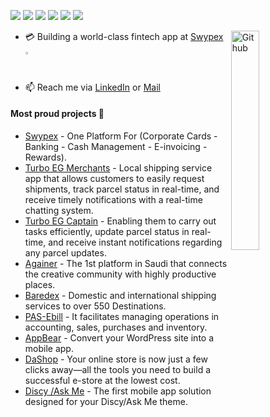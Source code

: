 ![](https://img.shields.io/badge/Mobile-Engineer-purple)  ![](https://img.shields.io/badge/Flutter-Expert-informational) ![](https://img.shields.io/badge/Dart-Lover-6B9CB0) ![](https://img.shields.io/badge/Java-Enthusiast-yellow) ![](https://img.shields.io/badge/Exp-4+yrs-red) ![](https://img.shields.io/badge/DSC-Creator-green)

<img width="30%" align="right" alt="Github" src="https://raw.githubusercontent.com/onimur/.github/master/.resources/git-header.svg" />

- 💳 Building a world-class fintech app at [Swypex](https://www.swypex.com) <img width="1.2%" alt="Swypex Logo" src="https://avatars.githubusercontent.com/u/101147763?s=200&v=4" />
- 📫 Reach me via [LinkedIn](https://linkedin.com/in/mostafa-mo-soliman/) or [Mail](mailto:mostafamoma.moma@gmail.com)

#### Most proud projects 🚀

- [Swypex](https://apps.apple.com/app/swypex/id6449683189) - One Platform For (Corporate Cards - Banking - Cash Management - E-invoicing - Rewards).
- [Turbo EG Merchants](https://apps.apple.com/eg/app/turbo-eg/id1600431565) - Local shipping service app that allows customers to easily request shipments, track parcel status in real-time, and receive timely notifications with a real-time chatting system.
- [Turbo EG Captain](https://apps.apple.com/eg/app/turbo-eg-captain/id1600434013) - Enabling them to carry out tasks efficiently, update parcel status in real-time, and receive instant notifications regarding any parcel updates.
- [Againer](https://apps.apple.com/app/againer-cafes-digital-wallet/id1545742668?platform=iphone) - The 1st platform in Saudi that connects the creative community with highly productive places.
- [Baredex](https://apps.apple.com/app/baredex/id1551212079?platform=iphone) - Domestic and international shipping services to over 550 Destinations.
- [PAS-Ebill](https://play.google.com/store/apps/details?id=sa.wsmco.invoice) - It facilitates managing operations in accounting, sales, purchases and inventory.
- [AppBear](https://appbear.io/) - Convert your WordPress site into a mobile app.
- [DaShop](https://dashop.app/en) - Your online store is now just a few clicks away—all the tools you need to build a successful e-store at the lowest cost.
- [Discy /Ask Me](https://2code.info/mobile-apps/) - The first mobile app solution designed for your Discy/Ask Me theme.
